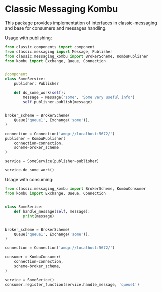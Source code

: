 # Classic Messaging Kombu

This package provides implementation of interfaces in classic-messaging and 
base for consumers and messages handling.

Usage with publishing:

```python
from classic.components import component
from classic.messaging import Message, Publisher
from classic.messaging_kombu import BrokerScheme, KombuPublisher
from kombu import Exchange, Queue, Connection


@component
class SomeService:
    publisher: Publisher

    def do_some_work(self):
        message = Message('some', 'Some very useful info')
        self.publisher.publish(message)


broker_scheme = BrokerScheme(
    Queue('queue1', Exchange('some')),
)
        
connection = Connection('amqp://localhost:5672/')
publisher = KombuPublisher(
    connection=connection,
    scheme=broker_scheme
)

service = SomeService(publisher=publisher)

service.do_some_work()

```


Usage with consuming:
```python
from classic.messaging_kombu import BrokerScheme, KombuConsumer
from kombu import Exchange, Queue, Connection


class SomeSerice:
    def handle_message(self, message):
        print(message)


broker_scheme = BrokerScheme(
    Queue('queue1', Exchange('some')),
)

connection = Connection('amqp://localhost:5672/')

consumer = KombuConsumer(
    connection=connection,
    scheme=broker_scheme,
)

service = SomeSerice()
consumer.register_function(service.handle_message, 'queue1')

```